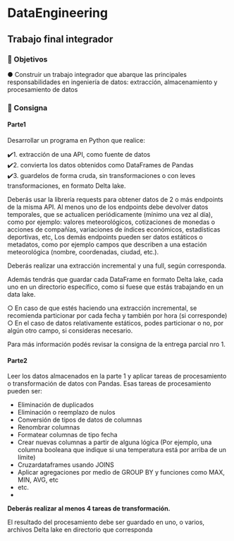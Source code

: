 #  DataEngineering
## Trabajo final integrador
### 🎯 Objetivos
 ● Construir un trabajo integrador que abarque las principales responsabilidades en
 ingeniería de datos: extracción, almacenamiento y procesamiento de datos
 
 ### 📝 Consigna
 
 #### Parte1
 
 Desarrollar un programa en Python que realice:
 
✔️1.  extracción de una API, como fuente de datos  
✔️2. convierta los datos obtenidos como DataFrames de Pandas  
✔️3. guardelos de forma cruda, sin transformaciones o con leves transformaciones,
 en formato Delta lake.  
 
 Deberás usar la librería requests para obtener datos de 2 o más endpoints de la misma
 API. Al menos uno de los endpoints debe devolver datos temporales, que se actualicen
 periódicamente (mínimo una vez al día), como por ejemplo: valores meteorológicos,
 cotizaciones de monedas o acciones de compañías, variaciones de índices económicos,
 estadísticas deportivas, etc, Los demás endpoints pueden ser datos estáticos o
 metadatos, como por ejemplo campos que describen a una estación meteorológica
 (nombre, coordenadas, ciudad, etc.).
 
 Deberás realizar una extracción incremental y una full, según corresponda.
 
 Además tendrás que guardar cada DataFrame en formato Delta lake, cada uno en un
 directorio específico, como si fuese que estás trabajando en un data lake.
 
 ○ En caso de que estés haciendo una extracción incremental, se recomienda
 particionar por cada fecha y también por hora (si corresponde)  
 ○ En el caso de datos relativamente estáticos, podes particionar o no, por algún
 otro campo, si consideras necesario.  
 
 Para más información podés revisar la consigna de la entrega parcial nro 1.
 
 #### Parte2
 Leer los datos almacenados en la parte 1 y aplicar tareas de procesamiento o
 transformación de datos con Pandas. Esas tareas de procesamiento pueden ser:  
 - Eliminación de duplicados
 - Eliminación o reemplazo de nulos
 - Conversión de tipos de datos de columnas
 - Renombrar columnas
 - Formatear columnas de tipo fecha
 - Crear nuevas columnas a partir de alguna lógica (Por ejemplo, una columna
 booleana que indique si una temperatura está por arriba de un límite)
- Cruzardataframes usando JOINS
- Aplicar agregaciones por medio de GROUP BY y funciones como MAX, MIN,
 AVG, etc
- etc.
- 
 **Deberás realizar al menos 4 tareas de transformación.**
  
 El resultado del procesamiento debe ser guardado en uno, o varios, archivos Delta lake
 en directorio que corresponda
